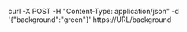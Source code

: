 curl -X POST -H "Content-Type: application/json" -d '{"background":"green"}' https://URL/background

